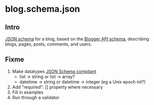 blog.schema.json
================

## Intro

[JSON schema][1] for a blog, based on the [Blogger API schema][2], describing blogs, pages, posts, comments, and users.

## Fixme

1.  Make datatypes [JSON Schema compliant][3] 
    - list -> string or list -> array?
    - datetime -> string or datetime -> integer (eg a Unix epoch int?) 
2.  Add "required": [] property where necessary
3.  Fill in examples
4.  Run through a validator

[1]:    http://json-schema.org/
[2]:    https://developers.google.com/blogger/docs/3.0/json/reference/
[3]:    http://json-schema.org/latest/json-schema-core.html#anchor8
